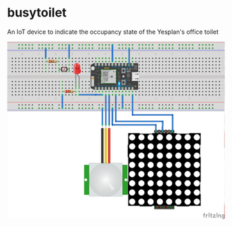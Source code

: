# busytoilet
An IoT device to indicate the occupancy state of the Yesplan's office toilet

![Wiring](https://github.com/jbrichau/busytoilet/blob/master/docs/toilet_detector_bb.png?raw=true)
